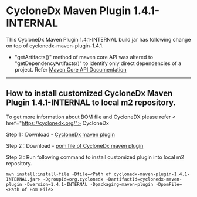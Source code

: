 # CycloneDx Maven Plugin 1.4.1-INTERNAL

This CycloneDx Maven Plugin 1.4.1-INTERNAL build jar has following change on top of cyclonedx-maven-plugin-1.4.1.

-  "getArtifacts()" method of maven core API was altered to "getDependencyArtifacts()" to identify only direct 
   dependencies of a project. Refer  <a href="https://maven.apache.org/ref/3.5.0/maven-core/apidocs/org/apache/maven/project/MavenProject.html#getDependencyArtifacts()">Maven Core API Documentation</a>

---

## How to install customized CycloneDx Maven Plugin 1.4.1-INTERNAL to local m2 repository. 

To get more information about BOM file and CycloneDX please refer < href="https://cyclonedx.org/"> CycloneDx </a>

Step 1 : Download - <a href="https://github.com/wso2/security-tools/blob/master/external/cyclonedx-maven-plugin/distribution/cyclonedx-maven-plugin-1.4.1-INTERNAL.jar"> CycloneDx maven plugin </a>

Step 2 : Download - <a href="https://github.com/wso2/security-tools/blob/master/external/cyclonedx-maven-plugin/cyclonedx-maven-plugin-1.4.1/pom.xml"> pom file of CycloneDx maven plugin </a>

Step 3 : Run following command to install customized plugin into local m2 repository.

```
mvn install:install-file -Dfile=<Path of cyclonedx-maven-plugin-1.4.1-INTERNAL.jar> -DgroupId=org.cyclonedx -DartifactId=cyclonedx-maven-plugin -Dversion=1.4.1-INTERNAL -Dpackaging=maven-plugin -DpomFile=<Path of Pom File>
```
